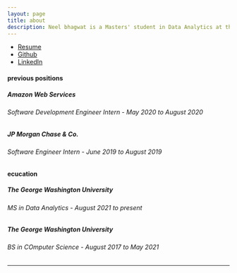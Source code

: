 ```yaml
---
layout: page
title: about
description: Neel bhagwat is a Masters' student in Data Analytics at the George Washington University. He is interested in policy research, hoping to use his data-driven mindset to advocate for policy change and hold politicians accountable. 
---
```

<div class="navbar">
  <div class="navbar-inner">
      <ul class="nav">
          <li><a href="{{ BASE_PATH }}/assets/Neel_Bhagwat_Resume.pdf">Resume</a></li>
          <li><a href="https://github.com/bhagwatn2021">Github</a></li>
          <li><a href="https://www.linkedin.com/in/neel-b-96bb69128/">LinkedIn</a></li>
      </ul>
  </div>
</div>

#### <a name="previousposition"></a>previous positions

##### Amazon Web Services 
###### Software Development Engineer Intern - May 2020 to August 2020

##### JP Morgan Chase & Co. 
###### Software Engineer Intern - June 2019 to August 2019

#### <a name="education"></a>ecucation

##### The George Washington University 
###### MS in Data Analytics - August 2021 to present

##### The George Washington University 
###### BS in COmputer Science - August 2017 to May 2021


---



